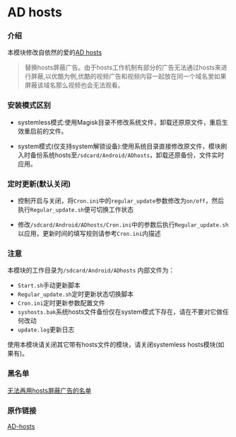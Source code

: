 # AD hosts

### 介绍
本模块修改自依然的爱的[AD hosts](https://github.com/E7KMbb/AD-hosts)

> 替换hosts屏蔽广告。由于hosts工作机制有部分的广告无法通过hosts来进行屏蔽,以优酷为例,优酷的视频广告和视频内容一起放在同一个域名里如果屏蔽该域名那么视频也会无法观看。

### 安装模式区别
- systemless模式:使用Magisk目录不修改系统文件，卸载还原原文件，重启生效重启前的文件。

- system模式(仅支持system解锁设备):使用系统目录直接修改原文件，模块刷入时备份系统hosts至`/sdcard/Android/ADhosts`，卸载还原备份，文件实时应用。

### 定时更新(默认关闭)
- 控制开启与关闭，将`Cron.ini`中的`regular_update`参数修改为`on/off`，然后执行`Regular_update.sh`便可切换工作状态

- 修改`/sdcard/Android/ADhosts/Cron.ini`中的参数后执行`Regular_update.sh`以应用，更新时间的填写规则请参考`Cron.ini`内描述

### 注意
本模块的工作目录为`/sdcard/Android/ADhosts`
内部文件为：
  - `Start.sh`手动更新脚本
  - `Regular_update.sh`定时更新状态切换脚本
  - `Cron.ini`定时更新参数配置文件
  - `syshosts.bak`系统hosts文件备份仅在system模式下存在，请在不要对它做任何改动
  - `update.log`更新日志

使用本模块请关闭其它带有hosts文件的模块，请关闭systemless hosts模块(如果有)。

### 黑名单
[无法再用hosts屏蔽广告的名单](https://github.com/E7KMbb/AD-hosts/blob/master/black.md)

### 原作链接
[AD-hosts](https://github.com/E7KMbb/AD-hosts)
